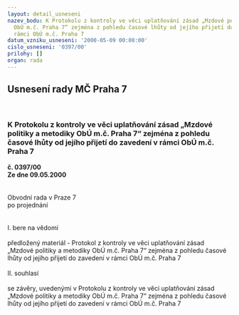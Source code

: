 ```yaml
---
layout: detail_usneseni
nazev_bodu: K Protokolu z kontroly ve věci uplatňování zásad „Mzdové politiky a metodiky
  ObÚ m.č. Praha 7“ zejména z pohledu časové lhůty od jejího přijetí do zavedení v
  rámci ObÚ m.č. Praha 7
datum_vzniku_usneseni: '2000-05-09 00:00:00'
cislo_usneseni: '0397/00'
prilohy: []
organ: rada
---
```

<div id="ucUsn_pList" class="usn">
	<span><h2>Usnesení rady MČ Praha 7 </h2>
<br></span><div class="standBody">
<span><h3>K Protokolu z kontroly ve věci uplatňování zásad „Mzdové politiky a metodiky ObÚ m.č. Praha 7“ zejména z pohledu časové lhůty od jejího přijetí do zavedení v rámci ObÚ m.č. Praha 7</h3></span><div class="center">
		<strong>č. 0397/00</strong><br>
	</div>
<div class="center">
		<strong>Ze dne 09.05.2000</strong><br><br>
	</div>
<br>Obvodní rada v Praze 7<br>po projednání<br><br><br>I.	bere na vědomí<br><br> předložený materiál - Protokol z kontroly ve věci uplatňování zásad „Mzdové politiky a metodiky ObÚ m.č. Praha 7“ zejména z pohledu časové lhůty od jejího přijetí do zavedení v rámci ObÚ m.č. Praha 7<br><br>II.	souhlasí <br><br>se závěry, uvedenými v Protokolu z kontroly ve věci uplatňování zásad „Mzdové politiky a metodiky ObÚ m.č. Praha 7“ zejména z pohledu časové lhůty od jejího přijetí do zavedení v rámci ObÚ m.č. Praha 7<br><br> <br>
</div>
</div>